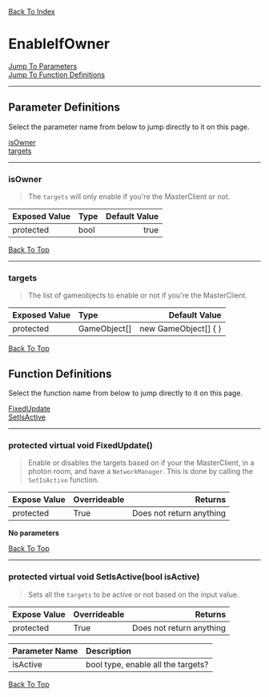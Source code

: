 [Back To Index](../../../index.md)

# EnableIfOwner

[Jump To Parameters](#parameter-definitions)<br/>
[Jump To Function Definitions](#functions-definitions)<br/>

--------------------------------------------------------
## Parameter Definitions<a name="parameter-definitions"></a>

Select the parameter name from below to jump directly to it on this page.

[isOwner](#parameter-isOwner)<br>
[targets](#parameter-targets)<br>

------------------
### isOwner<a name="parameter-isOwner"></a>

> The `targets` will only enable if you're the MasterClient or not.

| Exposed Value | Type | Default Value |
|:---|:---|---:|
|protected |bool|true

[Back To Top](#)

------------------
### targets<a name="parameter-targets"></a>

> The list of gameobjects to enable or not if you're the MasterClient.

| Exposed Value | Type | Default Value |
|:---|:---|---:|
|protected |GameObject[]|new GameObject[] { }

[Back To Top](#)

## Function Definitions<a name="functions-definitions"></a>

Select the function name from below to jump directly to it on this page.

[FixedUpdate](#FixedUpdate)<br>
[SetIsActive](#SetIsActive)<br>

------------------
### protected virtual void FixedUpdate()<a name="FixedUpdate"></a>

>   Enable or disables the targets based on if your the MasterClient, in a photon room, and have a `NetworkManager`. This is done by calling the `SetIsActive` function. 

| Expose Value | Overrideable | Returns |
|:---|:---|---:|
|protected|True|Does not return anything|

**No parameters**

[Back To Top](#)

------------------
### protected virtual void SetIsActive(bool isActive)<a name="SetIsActive"></a>

>   Sets all the `targets` to be active or not based on the input value. 

| Expose Value | Overrideable | Returns |
|:---|:---|---:|
|protected|True|Does not return anything|

| Parameter Name | Description |
|:---|:---|
|isActive|bool type, enable all the targets?|

[Back To Top](#)

